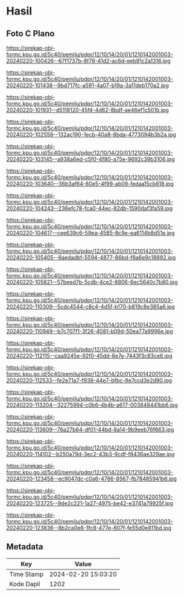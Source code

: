 # Hasil

## Foto C Plano

https://sirekap-obj-formc.kpu.go.id/5c40/pemilu/pdpr/12/10/14/20/01/1210142001003-20240220-100426--67f1737b-8f78-41d2-ac6d-eeb91c2a1316.jpg

https://sirekap-obj-formc.kpu.go.id/5c40/pemilu/pdpr/12/10/14/20/01/1210142001003-20240220-101438--9bd717fc-a591-4a07-b19a-3a11deb170a2.jpg

https://sirekap-obj-formc.kpu.go.id/5c40/pemilu/pdpr/12/10/14/20/01/1210142001003-20240220-101931--d5118120-45f4-4d62-8bdf-ae46ef1c501b.jpg

https://sirekap-obj-formc.kpu.go.id/5c40/pemilu/pdpr/12/10/14/20/01/1210142001003-20240220-102559--132ac190-1ecb-40a8-8bda-4773094b3b2a.jpg

https://sirekap-obj-formc.kpu.go.id/5c40/pemilu/pdpr/12/10/14/20/01/1210142001003-20240220-103145--a938a6ed-c5f0-4f80-a75e-9692c39b3106.jpg

https://sirekap-obj-formc.kpu.go.id/5c40/pemilu/pdpr/12/10/14/20/01/1210142001003-20240220-103640--36b3af64-80e5-4f99-ab09-fedaa15cb818.jpg

https://sirekap-obj-formc.kpu.go.id/5c40/pemilu/pdpr/12/10/14/20/01/1210142001003-20240220-104243--236efc78-fca0-44ec-82db-1590daf3fa59.jpg

https://sirekap-obj-formc.kpu.go.id/5c40/pemilu/pdpr/12/10/14/20/01/1210142001003-20240220-104617--cee639c6-59ea-4585-8c9e-ea6114b8d51e.jpg

https://sirekap-obj-formc.kpu.go.id/5c40/pemilu/pdpr/12/10/14/20/01/1210142001003-20240220-105405--8aedadbf-5594-4877-86bd-f8a6e9c18892.jpg

https://sirekap-obj-formc.kpu.go.id/5c40/pemilu/pdpr/12/10/14/20/01/1210142001003-20240220-105821--57beed7b-5cdb-4ce2-8806-6ec5640c7b80.jpg

https://sirekap-obj-formc.kpu.go.id/5c40/pemilu/pdpr/12/10/14/20/01/1210142001003-20240220-110309--5cdc4544-c8c4-4d5f-b170-b819c8e385a6.jpg

https://sirekap-obj-formc.kpu.go.id/5c40/pemilu/pdpr/12/10/14/20/01/1210142001003-20240220-110949--b7c707f1-3f26-4081-b09d-50ea77a9996e.jpg

https://sirekap-obj-formc.kpu.go.id/5c40/pemilu/pdpr/12/10/14/20/01/1210142001003-20240220-112115--caa9245e-92f0-45dd-8e7e-7443f3c83ce6.jpg

https://sirekap-obj-formc.kpu.go.id/5c40/pemilu/pdpr/12/10/14/20/01/1210142001003-20240220-112533--fe2e71a7-f938-44e7-bfbc-9e7ccd3e2d90.jpg

https://sirekap-obj-formc.kpu.go.id/5c40/pemilu/pdpr/12/10/14/20/01/1210142001003-20240220-113204--32275994-c0b6-4b4b-a617-003848441bb6.jpg

https://sirekap-obj-formc.kpu.go.id/5c40/pemilu/pdpr/12/10/14/20/01/1210142001003-20240220-113609--76a27b64-df01-44bd-8a14-9b9eeb76f663.jpg

https://sirekap-obj-formc.kpu.go.id/5c40/pemilu/pdpr/12/10/14/20/01/1210142001003-20240220-114102--b250a79d-3ec2-43b3-9cdf-f8436ae329ae.jpg

https://sirekap-obj-formc.kpu.go.id/5c40/pemilu/pdpr/12/10/14/20/01/1210142001003-20240220-123458--ec9047dc-c0a6-4766-8567-fb78485941b6.jpg

https://sirekap-obj-formc.kpu.go.id/5c40/pemilu/pdpr/12/10/14/20/01/1210142001003-20240220-123725--9de2c221-1a27-4975-be42-e3741a79925f.jpg

https://sirekap-obj-formc.kpu.go.id/5c40/pemilu/pdpr/12/10/14/20/01/1210142001003-20240220-123836--8b2ca0e6-1fc8-477e-807f-fe55d0e811bd.jpg


## Metadata

| Key        | Value               |
| ---------- | ------------------- |
| Time Stamp | 2024-02-20 15:03:20 |
| Kode Dapil | 1202                |



